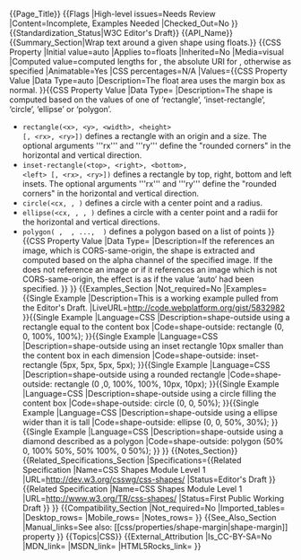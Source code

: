 {{Page_Title}}
{{Flags
|High-level issues=Needs Review
|Content=Incomplete, Examples Needed
|Checked_Out=No
}}
{{Standardization_Status|W3C Editor's Draft}}
{{API_Name}}
{{Summary_Section|Wrap text around a given shape using floats.}}
{{CSS Property
|Initial value=auto
|Applies to=floats
|Inherited=No
|Media=visual
|Computed value=computed lengths for <basic-shape>, the absolute URI for <uri>, otherwise as specified
|Animatable=Yes
|CSS percentages=N/A
|Values={{CSS Property Value
|Data Type=auto
|Description=The float area uses the margin box as normal.
}}{{CSS Property Value
|Data Type=<basic-shape>
|Description=The shape is computed based on the values of one of ‘rectangle’, ‘inset-rectangle’, ‘circle’, ‘ellipse’ or ‘polygon’.

* <code>rectangle(&lt;x&gt;, &lt;y&gt;, &lt;width&gt;, &lt;height&gt; [, &lt;rx&gt;, &lt;ry&gt;])</code> defines a rectangle with an origin and a size. The optional arguments '''rx''' and '''ry''' define the "rounded corners" in the horizontal and vertical direction.
* <code>inset-rectangle(&lt;top&gt;, &lt;right&gt;, &lt;bottom&gt;, &lt;left&gt; [, &lt;rx&gt;, &lt;ry&gt;])</code> defines a rectangle by top, right, bottom and left insets. The optional arguments '''rx''' and '''ry''' define the "rounded corners" in the horizontal and vertical direction.
* <code>circle(<cx, <cy>, <r>)</code> defines a circle with a center point and a radius.
* <code>ellipse(<cx, <cy>, <rx>, <ry>)</code> defines a circle with a center point and a radii for the horizontal and vertical directions.
* <code>polygon(<x1> <y1>, <x2> <y2>, ..., <xn> <yn>)</code> defines a polygon based on a list of points
}}{{CSS Property Value
|Data Type=<uri>
|Description=If the <uri> references an image, which is CORS-same-origin, the shape is extracted and computed based on the alpha channel of the specified image. If the <uri> does not reference an image or if it references an image which is not CORS-same-origin, the effect is as if the value ‘auto’ had been specified.
}}
}}
{{Examples_Section
|Not_required=No
|Examples={{Single Example
|Description=This is a working example pulled from the Editor's Draft.
|LiveURL=http://code.webplatform.org/gist/5832982
}}{{Single Example
|Language=CSS
|Description=shape-outside using a rectangle equal to the content box
|Code=shape-outside: rectangle (0, 0, 100%, 100%);
}}{{Single Example
|Language=CSS
|Description=shape-outside using an inset rectangle 10px smaller than the content box in each dimension
|Code=shape-outside: inset-rectangle (5px, 5px, 5px, 5px);
}}{{Single Example
|Language=CSS
|Description=shape-outside using a rounded rectangle
|Code=shape-outside: rectangle (0 ,0, 100%, 100%, 10px, 10px);
}}{{Single Example
|Language=CSS
|Description=shape-outside using a circle filling the content box
|Code=shape-outside: circle (0, 0, 50%);
}}{{Single Example
|Language=CSS
|Description=shape-outside using a ellipse wider than it is tall
|Code=shape-outside: ellipse (0, 0, 50%, 30%);
}}{{Single Example
|Language=CSS
|Description=shape-outside using a diamond described as a polygon
|Code=shape-outside: polygon (50% 0, 100% 50%, 50% 100%, 0 50%);
}}
}}
{{Notes_Section}}
{{Related_Specifications_Section
|Specifications={{Related Specification
|Name=CSS Shapes Module Level 1
|URL=http://dev.w3.org/csswg/css-shapes/
|Status=Editor's Draft
}}{{Related Specification
|Name=CSS Shapes Module Level 1
|URL=http://www.w3.org/TR/css-shapes/
|Status=First Public Working Draft
}}
}}
{{Compatibility_Section
|Not_required=No
|Imported_tables=
|Desktop_rows=
|Mobile_rows=
|Notes_rows=
}}
{{See_Also_Section
|Manual_links=See also: [[css/properties/shape-margin|shape-margin]] property
}}
{{Topics|CSS}}
{{External_Attribution
|Is_CC-BY-SA=No
|MDN_link=
|MSDN_link=
|HTML5Rocks_link=
}}